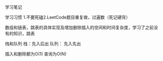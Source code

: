 学习笔记

学习习惯
1.不要死磕2.LeetCode题目重复做，过遍数（死记硬背）

数组和链表，跳表的具体实现及增加删除插入的空间和时间复杂度，学习了之前没有的知识，跳表

栈和队列
栈：先入后出
队列： 先入先出

插入和删除都为O(1)
查询为O(N)
